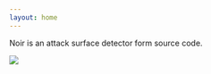 ```yaml
---
layout: home
---
```


Noir is an attack surface detector form source code.

![](https://github.com/hahwul/asset-of-hahwul.com/assets/13212227/24505541-8e8a-4a80-8e1c-4250d844a4ae)